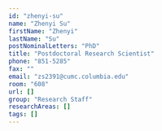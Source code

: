 ```yaml
---
id: "zhenyi-su"
name: "Zhenyi Su"
firstName: "Zhenyi"
lastName: "Su"
postNominalLetters: "PhD"
title: "Postdoctoral Research Scientist"
phone: "851-5285"
fax: ""
email: "zs2391@cumc.columbia.edu"
room: "608"
url: []
group: "Research Staff"
researchAreas: []
tags: []
---
```

